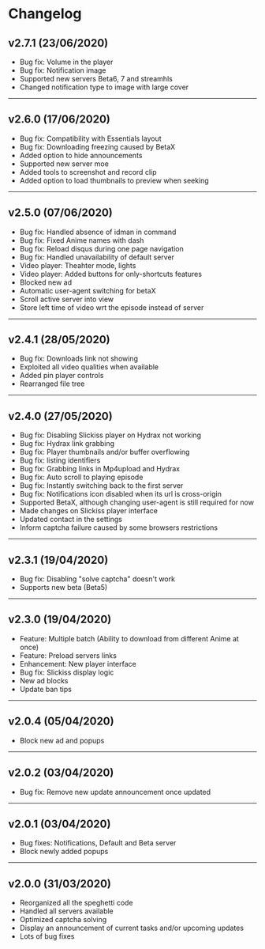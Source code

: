 # Changelog

## v2.7.1 (23/06/2020)
- Bug fix: Volume in the player
- Bug fix: Notification image
- Supported new servers Beta6, 7 and streamhls
- Changed notification type to image with large cover

---

## v2.6.0 (17/06/2020)
- Bug fix: Compatibility with Essentials layout
- Bug fix: Downloading freezing caused by BetaX
- Added option to hide announcements
- Supported new server moe
- Added tools to screenshot and record clip
- Added option to load thumbnails to preview when seeking

---

## v2.5.0 (07/06/2020)
- Bug fix: Handled absence of idman in command
- Bug fix: Fixed Anime names with dash
- Bug fix: Reload disqus during one page navigation
- Bug fix: Handled unavailability of default server
- Video player: Theahter mode, lights
- Video player: Added buttons for only-shortcuts features
- Blocked new ad
- Automatic user-agent switching for betaX
- Scroll active server into view
- Store left time of video wrt the episode instead of server

---

## v2.4.1 (28/05/2020)
- Bug fix: Downloads link not showing
- Exploited all video qualities when available
- Added pin player controls
- Rearranged file tree

---

## v2.4.0 (27/05/2020)
- Bug fix: Disabling Slickiss player on Hydrax not working
- Bug fix: Hydrax link grabbing
- Bug fix: Player thumbnails and/or buffer overflowing
- Bug fix: listing identifiers
- Bug fix: Grabbing links in Mp4upload and Hydrax
- Bug fix: Auto scroll to playing episode
- Bug fix: Instantly switching back to the first server
- Bug fix: Notifications icon disabled when its url is cross-origin
- Supported BetaX, although changing user-agent is still required for now
- Made changes on Slickiss player interface
- Updated contact in the settings
- Inform captcha failure caused by some browsers restrictions

---

## v2.3.1 (19/04/2020)

- Bug fix: Disabling "solve captcha" doesn't work
- Supports new beta (Beta5)

---

## v2.3.0 (19/04/2020)

- Feature: Multiple batch (Ability to download from different Anime at once)
- Feature: Preload servers links 
- Enhancement: New player interface
- Bug fix: Slickiss display logic
- New ad blocks
- Update ban tips

---

## v2.0.4 (05/04/2020)

- Block new ad and popups

---

## v2.0.2 (03/04/2020)

- Bug fix: Remove new update announcement once updated

---

## v2.0.1 (03/04/2020)

- Bug fixes: Notifications, Default and Beta server
- Block newly added popups

---

## v2.0.0 (31/03/2020)

- Reorganized all the speghetti code 
- Handled all servers available
- Optimized captcha solving
- Display an announcement of current tasks and/or upcoming updates
- Lots of bug fixes


